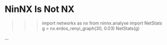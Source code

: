 NinNX Is Not NX
================


  >>> import networkx as nx
  >>> from ninnx.analyxe import NetStats
  >>> g = nx.erdos_renyi_graph(30, 0.03)
  >>> NetStats(g)
  
  ...
